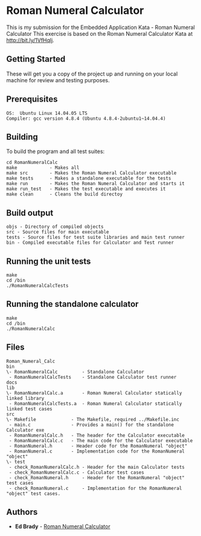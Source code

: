 # Roman Numeral Calculator

This is my submission for the Embedded Application Kata - Roman Numeral Calculator
This exercise is based on the Roman Numeral Calculator Kata at http://bit.ly/1VfHqlj.

## Getting Started
These will get you a copy of the project up and running on your local machine for review and testing purposes. 

## Prerequisites
```
OS:  Ubuntu Linux 14.04.05 LTS
Compiler: gcc version 4.8.4 (Ubuntu 4.8.4-2ubuntu1~14.04.4)
```

## Building 

To build the program and all test suites:
```
cd RomanNumeralCalc
make            - Makes all 
make src        - Makes the Roman Numeral Calculator executable
make tests      - Makes a standalone executable for the tests
make run        - Makes the Roman Numeral Calculator and starts it
make run_test   - Makes the test executable and executes it
make clean      - Cleans the build directoy
```

## Build output

```
objs - Directory of compiled objects
src - Source files for main executable
tests - Source files for test suite libraries and main test runner
bin - Compiled executable files for Calculator and Test runner
```
 ## Running the unit tests

 ```
 make 
 cd /bin
 ./RomanNumeralCalcTests
 ```

 ## Running the standalone calculator 

 ```
 make 
 cd /bin
 ./RomanNumeralCalc
 ```

## Files

```
Roman_Numeral_Calc
bin
\- RomanNumeralCalc         - Standalone Calculator 
 - RomanNumeralCalcTests    - Standalone Calculator test runner
docs
lib
\- RomanNumeralCalc.a       - Roman Numeral Calculator statically linked library
 - RomanNumeralCalcTests.a  - Roman Numeral Calculator statically linked test cases
src
\- Makefile             - The Makefile, required ../Makefile.inc
 - main.c               - Provides a main() for the standalone Calculator exe
 - RomanNumeralCalc.h   - The header for the Calculator executable
 - RomanNumeralCalc.c   - The main code for the Calculator executable
 - RomanNumeral.h       - Header code for the RomanNumeral "object"
 - RomanNumeral.c       - Implementation code for the RomanNumeral "object"
\- test
 - check_RomanNumeralCalc.h - Header for the main Calculator tests
 - check_RomanNumeralCalc.c - Calculator test cases
 - check_RomanNumeral.h     - Header for the RomanNumeral "object" test cases
 - check_RomanNumeral.c     - Implementation for the RomanNumeral "object" test cases.
 ``` 

## Authors

* **Ed Brady** - [Roman Numeral Calculator](https://github.com/ebrady1/PillarKata)
